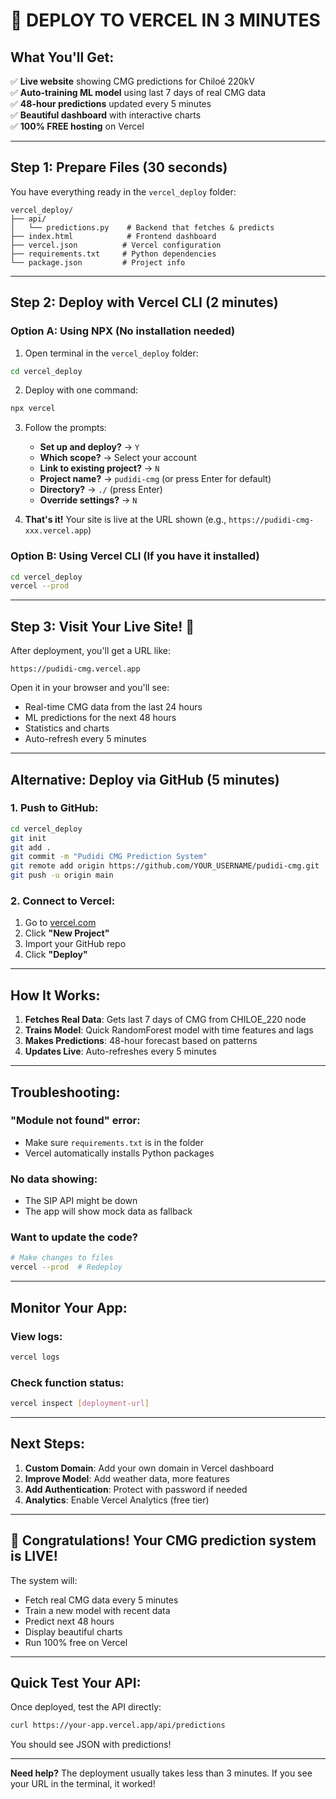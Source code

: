 # 🚀 DEPLOY TO VERCEL IN 3 MINUTES

## What You'll Get:
✅ **Live website** showing CMG predictions for Chiloé 220kV  
✅ **Auto-training ML model** using last 7 days of real CMG data  
✅ **48-hour predictions** updated every 5 minutes  
✅ **Beautiful dashboard** with interactive charts  
✅ **100% FREE hosting** on Vercel  

---

## Step 1: Prepare Files (30 seconds)

You have everything ready in the `vercel_deploy` folder:
```
vercel_deploy/
├── api/
│   └── predictions.py    # Backend that fetches & predicts
├── index.html            # Frontend dashboard
├── vercel.json          # Vercel configuration
├── requirements.txt     # Python dependencies
└── package.json         # Project info
```

---

## Step 2: Deploy with Vercel CLI (2 minutes)

### Option A: Using NPX (No installation needed)

1. Open terminal in the `vercel_deploy` folder:
```bash
cd vercel_deploy
```

2. Deploy with one command:
```bash
npx vercel
```

3. Follow the prompts:
   - **Set up and deploy?** → `Y`
   - **Which scope?** → Select your account
   - **Link to existing project?** → `N`
   - **Project name?** → `pudidi-cmg` (or press Enter for default)
   - **Directory?** → `./` (press Enter)
   - **Override settings?** → `N`

4. **That's it!** Your site is live at the URL shown (e.g., `https://pudidi-cmg-xxx.vercel.app`)

### Option B: Using Vercel CLI (If you have it installed)

```bash
cd vercel_deploy
vercel --prod
```

---

## Step 3: Visit Your Live Site! 🎉

After deployment, you'll get a URL like:
```
https://pudidi-cmg.vercel.app
```

Open it in your browser and you'll see:
- Real-time CMG data from the last 24 hours
- ML predictions for the next 48 hours
- Statistics and charts
- Auto-refresh every 5 minutes

---

## Alternative: Deploy via GitHub (5 minutes)

### 1. Push to GitHub:
```bash
cd vercel_deploy
git init
git add .
git commit -m "Pudidi CMG Prediction System"
git remote add origin https://github.com/YOUR_USERNAME/pudidi-cmg.git
git push -u origin main
```

### 2. Connect to Vercel:
1. Go to [vercel.com](https://vercel.com)
2. Click **"New Project"**
3. Import your GitHub repo
4. Click **"Deploy"**

---

## How It Works:

1. **Fetches Real Data**: Gets last 7 days of CMG from CHILOE_220 node
2. **Trains Model**: Quick RandomForest model with time features and lags
3. **Makes Predictions**: 48-hour forecast based on patterns
4. **Updates Live**: Auto-refreshes every 5 minutes

---

## Troubleshooting:

### "Module not found" error:
- Make sure `requirements.txt` is in the folder
- Vercel automatically installs Python packages

### No data showing:
- The SIP API might be down
- The app will show mock data as fallback

### Want to update the code?
```bash
# Make changes to files
vercel --prod  # Redeploy
```

---

## Monitor Your App:

### View logs:
```bash
vercel logs
```

### Check function status:
```bash
vercel inspect [deployment-url]
```

---

## Next Steps:

1. **Custom Domain**: Add your own domain in Vercel dashboard
2. **Improve Model**: Add weather data, more features
3. **Add Authentication**: Protect with password if needed
4. **Analytics**: Enable Vercel Analytics (free tier)

---

## 🎊 Congratulations! Your CMG prediction system is LIVE!

The system will:
- Fetch real CMG data every 5 minutes
- Train a new model with recent data
- Predict next 48 hours
- Display beautiful charts
- Run 100% free on Vercel

---

## Quick Test Your API:

Once deployed, test the API directly:
```bash
curl https://your-app.vercel.app/api/predictions
```

You should see JSON with predictions!

---

**Need help?** The deployment usually takes less than 3 minutes. If you see your URL in the terminal, it worked!